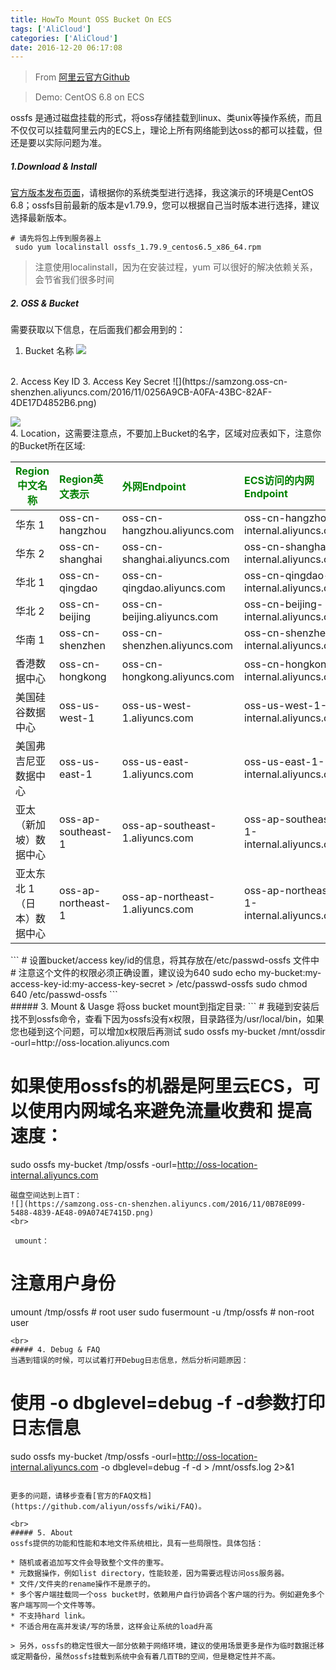 ```yaml
---
title: HowTo Mount OSS Bucket On ECS
tags: ['AliCloud']
categories: ['AliCloud']
date: 2016-12-20 06:17:08
---
```


> From [阿里云官方Github](https://github.com/aliyun/ossfs)

> Demo: CentOS 6.8 on ECS

ossfs 是通过磁盘挂载的形式，将oss存储挂载到linux、类unix等操作系统，而且不仅仅可以挂载阿里云内的ECS上，理论上所有网络能到达oss的都可以挂载，但还是要以实际问题为准。

##### 1.Download & Install
[官方版本发布页面](https://github.com/aliyun/ossfs/releases)，请根据你的系统类型进行选择，我这演示的环境是CentOS 6.8；ossfs目前最新的版本是v1.79.9，您可以根据自己当时版本进行选择，建议选择最新版本。
```
# 请先将包上传到服务器上
 sudo yum localinstall ossfs_1.79.9_centos6.5_x86_64.rpm
```
>注意使用localinstall，因为在安装过程，yum 可以很好的解决依赖关系，会节省我们很多时间


##### 2. OSS & Bucket

 需要获取以下信息，在后面我们都会用到的：<br>
1. Bucket 名称
  ![](https://samzong.oss-cn-shenzhen.aliyuncs.com/2016/11/QQ20161111-0.jpg)
  <br>
2. Access Key ID
3. Access Key Secret
  ![](https://samzong.oss-cn-shenzhen.aliyuncs.com/2016/11/0256A9CB-A0FA-43BC-82AF-4DE17D4852B6.png)

![](https://samzong.oss-cn-shenzhen.aliyuncs.com/2016/11/QQ20161111-2.jpg)
<br>
4. Location，这需要注意点，不要加上Bucket的名字，区域对应表如下，注意你的Bucket所在区域:
<div><table><thead><tr><th style="color:green">Region中文名称</th><th style="text-align:left;color: green;">Region英文表示</th><th style="text-align:left;color: green;">外网Endpoint</th><th style="text-align:left;color: green;">ECS访问的内网Endpoint</th></tr></thead><tbody><tr><td>华东 1</td><td style="text-align:left">oss-cn-hangzhou</td><td style="text-align:left">oss-cn-hangzhou.aliyuncs.com</td><td style="text-align:left">oss-cn-hangzhou-internal.aliyuncs.com</td></tr><tr><td>华东 2</td><td style="text-align:left">oss-cn-shanghai</td><td style="text-align:left">oss-cn-shanghai.aliyuncs.com</td><td style="text-align:left">oss-cn-shanghai-internal.aliyuncs.com</td></tr><tr><td>华北 1</td><td style="text-align:left">oss-cn-qingdao</td><td style="text-align:left">oss-cn-qingdao.aliyuncs.com</td><td style="text-align:left">oss-cn-qingdao-internal.aliyuncs.com</td></tr><tr><td>华北 2</td><td style="text-align:left">oss-cn-beijing</td><td style="text-align:left">oss-cn-beijing.aliyuncs.com</td><td style="text-align:left">oss-cn-beijing-internal.aliyuncs.com</td></tr><tr><td>华南 1</td><td style="text-align:left">oss-cn-shenzhen</td><td style="text-align:left">oss-cn-shenzhen.aliyuncs.com</td><td style="text-align:left">oss-cn-shenzhen-internal.aliyuncs.com</td></tr><tr><td>香港数据中心</td><td style="text-align:left">oss-cn-hongkong</td><td style="text-align:left">oss-cn-hongkong.aliyuncs.com</td><td style="text-align:left">oss-cn-hongkong-internal.aliyuncs.com</td></tr><tr><td>美国硅谷数据中心</td><td style="text-align:left">oss-us-west-1</td><td style="text-align:left">oss-us-west-1.aliyuncs.com</td><td style="text-align:left">oss-us-west-1-internal.aliyuncs.com</td></tr><tr><td>美国弗吉尼亚数据中心</td><td style="text-align:left">oss-us-east-1</td><td style="text-align:left">oss-us-east-1.aliyuncs.com</td><td style="text-align:left">oss-us-east-1-internal.aliyuncs.com</td></tr><tr><td>亚太（新加坡）数据中心</td><td style="text-align:left">oss-ap-southeast-1</td><td style="text-align:left">oss-ap-southeast-1.aliyuncs.com</td><td style="text-align:left">oss-ap-southeast-1-internal.aliyuncs.com</td></tr><tr><td>亚太东北 1（日本）数据中心</td><td style="text-align:left">oss-ap-northeast-1</td><td style="text-align:left">oss-ap-northeast-1.aliyuncs.com</td><td style="text-align:left">oss-ap-northeast-1-internal.aliyuncs.com</td></tr></tbody></table></div>
```
# 设置bucket/access key/id的信息，将其存放在/etc/passwd-ossfs 文件中
# 注意这个文件的权限必须正确设置，建议设为640
sudo echo my-bucket:my-access-key-id:my-access-key-secret > /etc/passwd-ossfs
sudo chmod 640 /etc/passwd-ossfs
```
<br>
##### 3. Mount & Uasge
将oss bucket mount到指定目录:
```
# 我碰到安装后找不到ossfs命令，查看下因为ossfs没有x权限，目录路径为/usr/local/bin，如果您也碰到这个问题，可以增加x权限后再测试
sudo ossfs my-bucket /mnt/ossdir -ourl=http://oss-location.aliyuncs.com

# 如果使用ossfs的机器是阿里云ECS，可以使用内网域名来避免流量收费和 提高速度：
sudo ossfs my-bucket /tmp/ossfs -ourl=http://oss-location-internal.aliyuncs.com
```
磁盘空间达到上百T：
![](https://samzong.oss-cn-shenzhen.aliyuncs.com/2016/11/0B78E099-5488-4839-AE48-09A074E7415D.png)
<br>

 umount：
```
# 注意用户身份
umount /tmp/ossfs # root user
sudo fusermount -u /tmp/ossfs # non-root user
```
<br>
##### 4. Debug & FAQ
当遇到错误的时候，可以试着打开Debug日志信息，然后分析问题原因：
```
# 使用 -o dbglevel=debug -f -d参数打印日志信息
sudo ossfs my-bucket /tmp/ossfs -ourl=http://oss-location-internal.aliyuncs.com -o dbglevel=debug -f -d > /mnt/ossfs.log 2>&1
```

更多的问题，请移步查看[官方的FAQ文档](https://github.com/aliyun/ossfs/wiki/FAQ)。

<br>
##### 5. About
ossfs提供的功能和性能和本地文件系统相比，具有一些局限性。具体包括：

* 随机或者追加写文件会导致整个文件的重写。
* 元数据操作，例如list directory，性能较差，因为需要远程访问oss服务器。
* 文件/文件夹的rename操作不是原子的。
* 多个客户端挂载同一个oss bucket时，依赖用户自行协调各个客户端的行为。例如避免多个客户端写同一个文件等等。
* 不支持hard link。
* 不适合用在高并发读/写的场景，这样会让系统的load升高

> 另外，ossfs的稳定性很大一部分依赖于网络环境，建议的使用场景更多是作为临时数据迁移或定期备份，虽然ossfs挂载到系统中会有着几百TB的空间，但是稳定性并不高。
